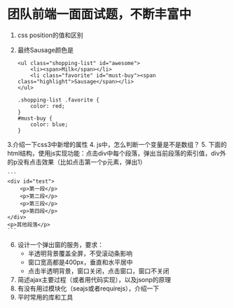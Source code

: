 # 团队前端一面面试题，不断丰富中

1. css position的值和区别
2. 最终Sausage颜色是

    ```
    <ul class="shopping-list" id="awesome">
        <li><span>Milk</span></li>
        <li class="favorite" id="must-buy"><span class="highlight">Sausage</span></li>
    </ul>
    ```
    
    ```
    .shopping-list .favorite {
        color: red;
    }
    #must-buy {
        color: blue;
    }
    
    ```
    
3.介绍一下css3中新增的属性
4. js中，怎么判断一个变量是不是数组？
5. 下面的html结构，使用js实现功能：点击div中每个段落，弹出当前段落的索引值，div外的p没有点击效果（比如点击第一个p元素，弹出1）

    ```
    <div id="test">
        <p>第一段</p>
        <p>第二段</p>
        <p>第三段</p>
        <p>第四段</p>
    </div>
    <p>其他段落</p>
    ```

6. 设计一个弹出窗的服务，要求：
    - 半透明背景覆盖全屏，不受滚动条影响
    - 窗口宽高都是400px，垂直和水平居中
    - 点击半透明背景，窗口关闭，点击窗口，窗口不关闭
7. 简述ajax主要过程（或者用代码实现），以及jsonp的原理
8. 有没有用过模块化（seajs或者requirejs），介绍一下
9. 平时常用的库和工具
